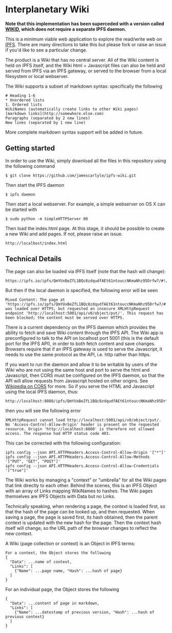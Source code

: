 # Interplanetary Wiki

**Note that this implementation has been superceded with a version called [WIKID](https://github.com/jamescarlyle/wikid), which does not require a separate IPFS daemon.**

This is a minimum viable web application to explore the read/write web on [IPFS](https://ipfs.io). There are many directions to take this but please fork or raise an issue if you'd like to see a particular change.

The product is a Wiki that has no central server. All of the Wiki content is held on IPFS itself, and the Wiki html + Javascript files can also be held and served from IPFS via an IPFS gateway, or served to the browser from a local filesystem or local webserver.

The Wiki supports a subset of markdown syntax: specifically the following

```
# Heading 1-6
* Unordered lists
1. Ordered lists
WikiNames (automatically create links to other Wiki pages)
[markdown links](http://somewhere.else.com)
Paragraphs (separated by 2 new lines)
New lines (separated by 1 new line)
```
More complete markdown syntax support will be added in future.

## Getting started

In order to use the Wiki, simply download all the files in this repository using the following command
```
$ git clone https://github.com/jamescarlyle/ipfs-wiki.git
```

Then start the IPFS daemon
```
$ ipfs daemon
```

Then start a local webserver. For example, a simple webserver on OS X can be started with
```
$ sudo python -m SimpleHTTPServer 80
```

Then load the index.html page. At this stage, it should be possible to create a new Wiki and add pages. If not, please raise an issue.
```
http://localhost/index.html
```

## Technical Details

The page can also be loaded via IPFS itself (note that the hash will change):
```
https://ipfs.io/ipfs/QmYUxBeZfL1BQc8zdqudfAEt61ntouccNKmaNhz95Drfw7/#!/home#start
```

But then if the local daemon is specified, the following error will be seen
```
Mixed Content: The page at 'https://ipfs.io/ipfs/QmYUxBeZfL1BQc8zdqudfAEt61ntouccNKmaNhz95Drfw7/#!/home#start' was loaded over HTTPS, but requested an insecure XMLHttpRequest endpoint 'http://localhost:5001/api/v0/object/put/'. This request has been blocked; the content must be served over HTTPS.
```
There is a current dependency on the IPFS daemon which provides the ability to fetch and save Wiki content through the IPFS API. The Wiki app is preconfigured to talk to the API on localhost port 5001 (this is the default port for the IPFS API), in order to both fetch content and save changes. Browsers require that if an IPFS gateway is used to serve the Javascript, it needs to use the same protocol as the API, i.e. http rather than https.

If you want to run the daemon and allow it to be writable by users of the Wiki who are not using the same host and port to serve the html and Javascript, then CORS must be configured on the IPFS daemon, so that the API will allow requests from Javascript hosted on other origins. See [Wikipedia on CORS](https://en.wikipedia.org/wiki/Cross-origin_resource_sharing) for more. So if you serve the HTML and Javascript using the local IPFS daemon, thus:
```
http://localhost:8080/ipfs/QmYUxBeZfL1BQc8zdqudfAEt61ntouccNKmaNhz95Drfw7/
```

then you will see the following error
```
XMLHttpRequest cannot load http://localhost:5001/api/v0/object/put/. No 'Access-Control-Allow-Origin' header is present on the requested resource. Origin 'http://localhost:8080' is therefore not allowed access. The response had HTTP status code 403.
```

This can be corrected with the following configuration:
```
ipfs config --json API.HTTPHeaders.Access-Control-Allow-Origin '["*"]'
ipfs config --json API.HTTPHeaders.Access-Control-Allow-Methods '["PUT", "GET", "POST"]'
ipfs config --json API.HTTPHeaders.Access-Control-Allow-Credentials '["true"]'
```

The Wiki works by managing a "context" or "umbrella" for all the Wiki pages that link directly to each other. Behind the scenes, this is an IPFS Object with an array of Links mapping WikiNames to hashes.  The Wiki pages themselves are IPFS Objects with Data but no Links.

Technically speaking, when rendering a page, the context is loaded first, so that the hash of the page can be looked up, and then requested. When saving a page, the page is saved first,
its hash obtained, then the parent context is updated with the new hash for the page. Then the context hash itself will change, so the URL path of the browser changes to reflect the new context.

A Wiki (page collection or context) is an Object in IPFS terms:
```
For a context, the Object stores the following
{
  "Data": ...name of context,
  "Links": [
    {"Name": ...page name, "Hash": ...hash of page}
  ]
}
```
For an individual page, the Object stores the following
```
{
  "Data": ...content of page in markdown,
  "Links": [
    {"Name": ...datestamp of previous version, "Hash": ...hash of previous context}
  ]
}
```
